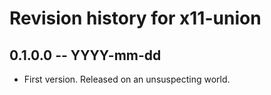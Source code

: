 # Revision history for x11-union

## 0.1.0.0 -- YYYY-mm-dd

* First version. Released on an unsuspecting world.
